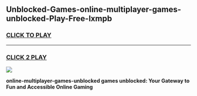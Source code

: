 
## Unblocked-Games-online-multiplayer-games-unblocked-Play-Free-lxmpb
<h3>
<a href="https://premium76.site?title=online-multiplayer-games-unblocked&ref=24M">CLICK TO PLAY</a></h3>
<hr>

<h3>
<a href="https://premium76.site?title=online-multiplayer-games-unblocked&ref=24M">CLICK 2 PLAY</a>
  
</h3>

<a href="https://premium76.site?title=online-multiplayer-games-unblocked&ref=24M"><img src="https://clearcache.store/games.png"></a>


**online-multiplayer-games-unblocked games unblocked: Your Gateway to Fun and Accessible Online Gaming**
